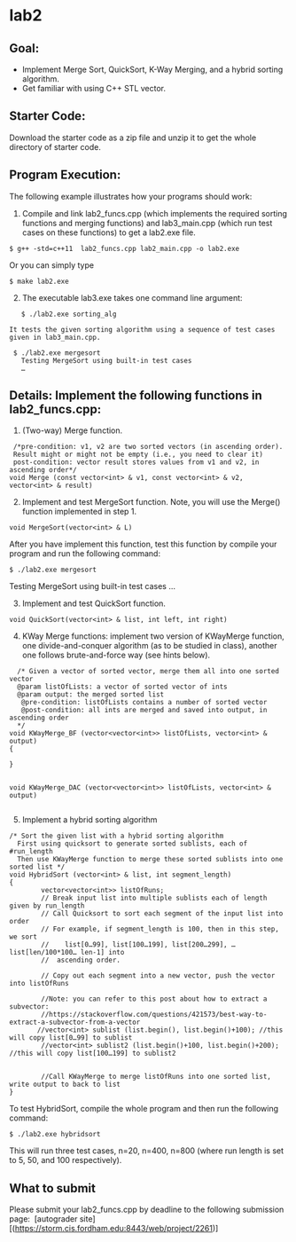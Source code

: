 # lab2

## Goal:

- Implement Merge Sort, QuickSort, K-Way Merging, and a hybrid sorting algorithm.
- Get familiar with using C++ STL vector.

## Starter Code: 

Download the starter code as a zip file and unzip it to get the whole directory of starter code. 


## Program Execution:

The following example illustrates how your programs should work:
1. Compile and link lab2_funcs.cpp (which implements the required sorting functions and merging functions) and lab3_main.cpp (which run test cases on these functions) to get a lab2.exe file. 
```
$ g++ -std=c++11  lab2_funcs.cpp lab2_main.cpp -o lab2.exe 
```

  Or you can simply type 
```
$ make lab2.exe
```

2.  The executable lab3.exe takes one command line argument:

```
   $ ./lab2.exe sorting_alg
```
    It tests the given sorting algorithm using a sequence of test cases given in lab3_main.cpp. 
```
 $ ./lab2.exe mergesort 
   Testing MergeSort using built-in test cases 
   …
```
 

## Details: Implement the following functions in lab2_funcs.cpp: 

1. (Two-way) Merge function.

```
 /*pre-condition: v1, v2 are two sorted vectors (in ascending order). 
 Result might or might not be empty (i.e., you need to clear it)
 post-condition: vector result stores values from v1 and v2, in ascending order*/
void Merge (const vector<int> & v1, const vector<int> & v2, vector<int> & result)
```

2. Implement and test MergeSort function. Note, you will use the Merge() function implemented in step 1. 
```
void MergeSort(vector<int> & L)
```
After you have implement this function, test this function  by compile your program and run the following command:

```
$ ./lab2.exe mergesort
```
   Testing MergeSort using built-in test cases 
    …

3. Implement and test QuickSort function.   
```
void QuickSort(vector<int> & list, int left, int right)
```
4. KWay Merge functions:  implement two version of KWayMerge function, one divide-and-conquer algorithm (as to be studied in class), another one follows brute-and-force way (see hints below).
```
  /* Given a vector of sorted vector, merge them all into one sorted vector 
  @param listOfLists: a vector of sorted vector of ints
  @param output: the merged sorted list 
   @pre-condition: listOfLists contains a number of sorted vector
   @post-condition: all ints are merged and saved into output, in ascending order 
  */
void KWayMerge_BF (vector<vector<int>> listOfLists, vector<int> & output)  
{
  
} 

  
void KWayMerge_DAC (vector<vector<int>> listOfLists, vector<int> & output)
 
```

5. Implement a hybrid sorting algorithm 
```
/* Sort the given list with a hybrid sorting algorithm 
  First using quicksort to generate sorted sublists, each of #run_length 
  Then use KWayMerge function to merge these sorted sublists into one sorted list */
void HybridSort (vector<int> & list, int segment_length)
{
        vector<vector<int>> listOfRuns; 
        // Break input list into multiple sublists each of length given by run_length
        // Call Quicksort to sort each segment of the input list into order  
        // For example, if segment_length is 100, then in this step, we sort
        //    list[0…99], list[100…199], list[200…299], … list[len/100*100… len-1] into
        //  ascending order.

        // Copy out each segment into a new vector, push the vector into listOfRuns 

        //Note: you can refer to this post about how to extract a subvector: 
        //https://stackoverflow.com/questions/421573/best-way-to-extract-a-subvector-from-a-vector
       //vector<int> sublist (list.begin(), list.begin()+100); //this will copy list[0…99] to sublist 
        //vector<int> sublist2 (list.begin()+100, list.begin()+200); //this will copy list[100…199] to sublist2 


        //Call KWayMerge to merge listOfRuns into one sorted list, write output to back to list
} 
```
To test HybridSort, compile the whole program and then run the following command:
```
$ ./lab2.exe hybridsort 
```
This will run three test cases, n=20, n=400, n=800 (where run length is set to 5, 50, and 100 respectively). 


## What to submit
  Please submit your lab2_funcs.cpp by deadline to the following submission page: 
[autograder site][(https://storm.cis.fordham.edu:8443/web/project/2261)]

